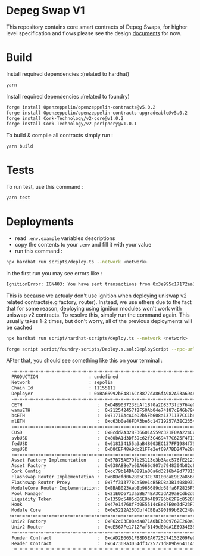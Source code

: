 # Depeg Swap V1

This repository contains core smart contracts of Depeg Swaps, for higher level specification and flows please see the design [documents](https://corkfi.notion.site/Smart-Contract-Flow-fc170aec36bc43579a7d0429c49e08ab) for now.

# Build

Install required dependencies :(related to hardhat)

```bash
yarn
```

Install required dependencies :(related to foundry)

```bash
forge install Openzeppelin/openzeppelin-contracts@v5.0.2
forge install Openzeppelin/openzeppelin-contracts-upgradeable@v5.0.2
forge install Cork-Technology/v2-core@v1.0.2
forge install Cork-Technology/v2-periphery@v1.0.1
```

To build & compile all contracts simply run :

```bash
yarn build
```

# Tests

To run test, use this command :

```bash
yarn test
```

# Deployments

- read `.env.example` variables descriptions
- copy the contents to your `.env` and fill it with your value
- run this command :

```bash
npx hardhat run scripts/deploy.ts --network <network>
```

in the first run you may see errors like :

```bash
IgnitionError: IGN403: You have sent transactions from 0x3e995c17172ea3e23505adfe5630df395a738e51 and they interfere with Hardhat Ignition. Please wait until they get 5 confirmations before running Hardhat Ignition again.
```

This is because we actualy don't use ignition when deploying uniswap v2 related contracts(e.g factory, router). Instead, we use ethers due to the fact that for some reason, deploying using ignition modules won't work with uniswap v2 contracts. To resolve this, simply run the command again. This usually takes 1-2 times, but don't worry, all of the previous deployments will be cached

```bash
npx hardhat run script/hardhat-scripts/deploy.ts --network <network>

forge script script/foundry-scripts/Deploy.s.sol:DeployScript --rpc-url https://1rpc.io/sepolia --broadcast -vvv --with-gas-price 25000000000 --verify
```

AFter that, you should see something like this on your terminal :

```bash
  -=-=-=-=-=-=-=-=-=-=-=-=-=-=-=-=-=-=-=-=-=-=-=-=-=-=-=-=-=-=-=-=-=-=-=-=-=-=-=-
  PRODUCTION                   : undefined
  Network                      : sepolia
  Chain Id                     : 11155111
  Deployer                     : 0xBa66992bE4816Cc3877dA86fA982A93a6948dde9
  -=-=-=-=-=-=-=-=-=-=-=-=-=-=-=-=-=-=-=-=-=-=-=-=-=-=-=-=-=-=-=-=-=-=-=-=-=-=-=-
  CETH                            :  0xD4B903723EbAf1Bf0a2D8373fd5764e050114Dcd
  wamuETH                         :  0x212542457f2F50Ab04e74187cE46b79A8B330567
  bsETH                           :  0x71710AcACeD2b5Fb608a1371137CC1becFf391E0
  mlETH                           :  0xc63b0e46FDA3be5c14719257A3EC235499Ca4D33
  -=-=-=-=-=-=-=-=-=-=-=-=-=-=-=-=-=-=-=-=-=-=-=-=-=-=-=-=-=-=-=-=-=-=-=-=-=-=-=-
  CUSD                            :  0x8cdd2A328F36601A559c321F0eA224Cc55d9EBAa
  svbUSD                          :  0x80bA1d3DF59c62f3C469477C625F4F1D9a1532E6
  fedUSD                          :  0x618134155a3aB48003EC137FF1984f79BaB20028
  omgUSD                          :  0xD8CEF48A9dc21FFe2ef09A7BD247e28e11b5B754
  -=-=-=-=-=-=-=-=-=-=-=-=-=-=-=-=-=-=-=-=-=-=-=-=-=-=-=-=-=-=-=-=-=-=-=-=-=-=-=-
  Asset Factory Implementation    :  0x57B75AE79fb25113e3b3Aac576fE2121B44393c5
  Asset Factory                   :  0x938A8Be7e60A666d807a7948304b82cFdEe67Af8
  Cork Config                     :  0xcc79b14DA0891a00a6d3216b49d77815d1fEdC36
  Flashswap Router Implementation :  0x6DDcfd062B05C3CE78100caE9E2a856ddf01b2AF
  Flashswap Router Proxy          :  0x7ff313778Ca50e1cB5BD8a3B1408D931F14FEce4
  ModuleCore Router Implementation:  0xBBAB023Aeb8b965689dd68fa6F2826F5078c13db
  Pool Manager                    :  0x21E0D6713a5BE74BA3C3dA29a8Cdb2dD2854406f
  Liquidity Token                 :  0x1359c5485dB6E9b4B9795b62F9c8528077dD0bea
  Hook                            :  0x47e14768fFd0E5514cEe87E0e3dF23F7C5bfAA88
  Module Core                     :  0x0e5212A25DDbf4CBEa390199b62C249aBf3637fF
 -=-=-=-=-=-=-=-=-=-=-=-=-=-=-=-=-=-=-=-=-=-=-=-=-=-=-=-=-=-=-=-=-=-=-=-=-=-=-=-
  Univ2 Factory                   :  0xF62c03E08ada871A0bEb309762E260a7a6a880E6
  Univ2 Router                    :  0xeE567Fe1712Faf6149d80dA1E6934E354124CfE3
  -=-=-=-=-=-=-=-=-=-=-=-=-=-=-=-=-=-=-=-=-=-=-=-=-=-=-=-=-=-=-=-=-=-=-=-=-=-=-=-
  Funder Contract                 :  0xdAD2E0651F88D5EA6725274153209Fe94DF8c829
  Reader Contract                 :  0xC4736Ba3D54df3725771d889b964114535d4bF2D
  -=-=-=-=-=-=-=-=-=-=-=-=-=-=-=-=-=-=-=-=-=-=-=-=-=-=-=-=-=-=-=-=-=-=-=-=-=-=-=-
```
